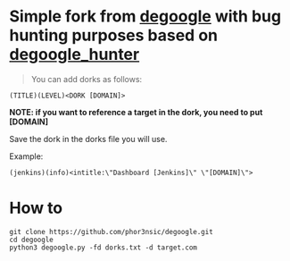# Simple fork from [degoogle](https://github.com/deepseagirl/degoogle) with bug hunting purposes  based on [degoogle_hunter](https://github.com/six2dez/degoogle_hunter)

> You can add dorks as follows:

```
(TITLE)(LEVEL)<DORK [DOMAIN]>
```
**NOTE: if you want to reference a target in the dork, you need to put [DOMAIN]**

Save the dork in the dorks file you will use.

Example:
```
(jenkins)(info)<intitle:\"Dashboard [Jenkins]\" \"[DOMAIN]\">
```

# How to

```
git clone https://github.com/phor3nsic/degoogle.git
cd degoogle 
python3 degoogle.py -fd dorks.txt -d target.com
```
